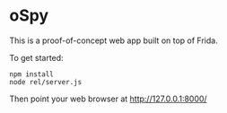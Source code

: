 oSpy
====

This is a proof-of-concept web app built on top of Frida.

To get started:

    npm install
    node rel/server.js

Then point your web browser at http://127.0.0.1:8000/
